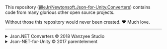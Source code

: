 This repository ([jilleJr/Newtonsoft.Json-for-Unity.Converters][repo-url])
contains code from many glorious other open source projects.

Without those this repository would never been created. ❤ Much love.

---

<details>
<summary>Json.NET Converters &copy; 2018 Wanzyee Studio</summary>

```
/*WWWWWWWWWWWWWWWWWWWWWWWWWWWWWWWWWWWWWWWWWWWWWWWWWWWWWW*\     (   (     ) )
|/                                                      \|       )  )   _((_
||  (c) Wanzyee Studio  < wanzyeestudio.blogspot.com >  ||      ( (    |_ _ |=n
|\                                                      /|   _____))   | !  ] U
\.ZZZZZZZZZZZZZZZZZZZZZZZZZZZZZZZZZZZZZZZZZZZZZZZZZZZZZZ./  (_(__(S)   |___*/
```

</details>

<details>
<summary>Json-NET-for-Unity &copy; 2017 parentelement</summary>

<https://github.com/ianmacgillivray/Json-NET-for-Unity>

The MIT License (MIT)

Copyright (c) 2017 parentelement

Permission is hereby granted, free of charge, to any person obtaining a copy
of this software and associated documentation files (the "Software"), to deal
in the Software without restriction, including without limitation the rights
to use, copy, modify, merge, publish, distribute, sublicense, and/or sell
copies of the Software, and to permit persons to whom the Software is
furnished to do so, subject to the following conditions:

The above copyright notice and this permission notice shall be included in all
copies or substantial portions of the Software.

THE SOFTWARE IS PROVIDED "AS IS", WITHOUT WARRANTY OF ANY KIND, EXPRESS OR
IMPLIED, INCLUDING BUT NOT LIMITED TO THE WARRANTIES OF MERCHANTABILITY,
FITNESS FOR A PARTICULAR PURPOSE AND NONINFRINGEMENT. IN NO EVENT SHALL THE
AUTHORS OR COPYRIGHT HOLDERS BE LIABLE FOR ANY CLAIM, DAMAGES OR OTHER
LIABILITY, WHETHER IN AN ACTION OF CONTRACT, TORT OR OTHERWISE, ARISING FROM,
OUT OF OR IN CONNECTION WITH THE SOFTWARE OR THE USE OR OTHER DEALINGS IN THE
SOFTWARE.

</details>

[repo-url]: https://github.com/jilleJr/Newtonsoft.Json-for-Unity.Converters
